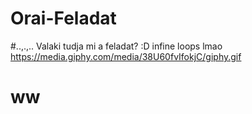 # Orai-Feladat

#..,.,..
Valaki tudja mi a feladat? :D
infine loops lmao
https://media.giphy.com/media/38U60fvIfokjC/giphy.gif
# ww
